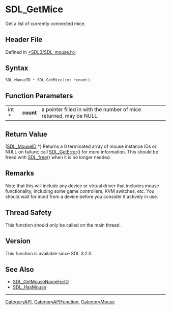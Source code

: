 # SDL_GetMice

Get a list of currently connected mice.

## Header File

Defined in [<SDL3/SDL_mouse.h>](https://github.com/libsdl-org/SDL/blob/main/include/SDL3/SDL_mouse.h)

## Syntax

```c
SDL_MouseID * SDL_GetMice(int *count);
```

## Function Parameters

|       |           |                                                                    |
| ----- | --------- | ------------------------------------------------------------------ |
| int * | **count** | a pointer filled in with the number of mice returned, may be NULL. |

## Return Value

([SDL_MouseID](SDL_MouseID) *) Returns a 0 terminated array of mouse
instance IDs or NULL on failure; call [SDL_GetError](SDL_GetError)() for
more information. This should be freed with [SDL_free](SDL_free)() when it
is no longer needed.

## Remarks

Note that this will include any device or virtual driver that includes
mouse functionality, including some game controllers, KVM switches, etc.
You should wait for input from a device before you consider it actively in
use.

## Thread Safety

This function should only be called on the main thread.

## Version

This function is available since SDL 3.2.0.

## See Also

- [SDL_GetMouseNameForID](SDL_GetMouseNameForID)
- [SDL_HasMouse](SDL_HasMouse)

----
[CategoryAPI](CategoryAPI), [CategoryAPIFunction](CategoryAPIFunction), [CategoryMouse](CategoryMouse)

